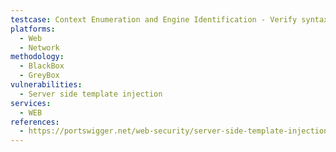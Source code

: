```yaml
---
testcase: Context Enumeration and Engine Identification - Verify syntax-specific payloads (e.g., Twig’s {{7*7}}, Freemarker’s <#assign a=7*7>) ensuring only correct engine syntax is evaluated. Web (HTTP/HTTPS) service
platforms: 
  - Web
  - Network
methodology: 
  - BlackBox
  - GreyBox
vulnerabilities:
  - Server side template injection
services:
  - WEB
references:
  - https://portswigger.net/web-security/server-side-template-injection
---
```

